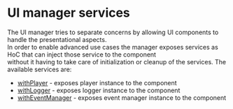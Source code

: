 # UI manager services

The UI manager tries to separate concerns by allowing UI components to handle the presentational aspects.  
In order to enable advanced use cases the manager exposes services as HoC that can inject those service to the component  
without it having to take care of initialization or cleanup of the services.
The available services are:

- [withPlayer](./with-player.md) - exposes player instance to the component
- [withLogger](./with-logger.md) - exposes logger instance to the component
- [withEventManager](./with-logger.md) - exposes event manager instance to the component
